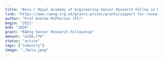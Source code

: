 ```yaml
---
title: "Bela / Royal Academy of Engineering Senior Research Fellow in Embedded Music Computing"
link: "https://www.raeng.org.uk/grants-prizes/grants/support-for-research/research-chairs/current-and-recent-awards"
author: "Prof Andrew McPherson (PI)"
begin: "2021"
end: "2026"
grant: "RAEng Senior Research Fellowship"
amount: "£208,776"
status: "active"
tags: ["industry"]
image: "./bela.jpeg"
---
```



